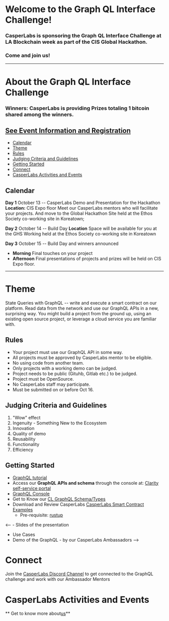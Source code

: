 # Welcome to the Graph QL Interface Challenge!

### CasperLabs is sponsoring the Graph QL Interface Challenge at LA Blockchain week as part of the CIS Global Hackathon. 
### Come and join us!
***

# About the Graph QL Interface Challenge 
### Winners: CasperLabs is providing Prizes totaling **1 bitcoin** shared among the winners.

## [See Event Information and Registration](https://www.eventbrite.com/e/the-global-hackathon-los-angeles-blockchain-week-tickets-64574824037)
- [Calendar](#calendar)
- [Theme](#theme)
- [Rules](#rules)
- [Judging Criteria and Guidelines](#Judging-Criteria-and-Guidelines)
- [Getting Started](#getting-started)
- [Connect](#connect)
- [CasperLabs Activities and Events](#casperlabs-activities-and-events)
## Calendar
**Day 1**  October 13 -- CasperLabs Demo and Presentation for the Hackathon 
**Location:**  CIS Expo floor 
Meet our CasperLabs mentors who will facilitate your projects.
And move to the Global Hackathon Site held at the Ethos Society co-working site in Koreatown; 

**Day 2**  October 14  -- Build Day
**Location** Space will be available for you at the GHS Working held at the Ethos Society co-working site in Koreatown 

**Day 3** October 15 -- Build Day and winners announced 
* **Morning** Final touches on your project
* **Afternoon** Final presentations of projects and prizes will be held on CIS Expo floor.
* ***

# Theme
State Queries with GraphQL -- write and execute a smart contract on our platform.
Read data from the network and use our GraphQL APIs in a new, surprising way. You might build a project from the ground up, using an existing open source project, or leverage a cloud service you are familiar with.

## Rules
- Your project must use our GraphQL API in some way.
- All projects must be approved by CasperLabs mentor to be eligible.
- No using code from another team.
- Only projects with a working demo can be judged.
- Project needs to be public (Gituhb, Gitlab etc.) to be judged.
- Project must be OpenSource.
- No CasperLabs staff may participate.
- Must be submitted on or before Oct 16.

## Judging Criteria and Guidelines

1. "Wow" effect
1. Ingenuity - Something New to the Ecosystem
1. Innovation
1. Quality of demo
1. Reusability
1. Functionality
1. Efficiency

## Getting Started
* [GraphQL tutorial](https://graphql.org )
*  Access our **GraphQL APIs and schema** through the console at: [Clarity self-service portal](https://clarity.casperlabs.io/#/) 
* [GraphQL Console](http://devnet-graphql.casperlabs.io:40403/graphql)
*  Get to Know our [CL GraphQL Schema/Types](https://casperlabs.atlassian.net/wiki/spaces/EN/pages/92176385/GraphQL+Schema+Types) 
* Download and Review CasperLabs [CasperLabs Smart Contract Examples](https://github.com/CasperLabs/contract-examples/tree/master)
    - Pre-requisite: [rustup](https://rustup.rs/)


<-- - Slides of the presentation
- Use Cases
- Demo of the GraphQL - by our CasperLabs Ambassadors -->

# Connect
Join the [CasperLabs Discord Channel](https://discord.gg/n9bBs8W) to get connected to the GraphQL challenge and work with our Ambassador Mentors 

# CasperLabs Activities and Events
** Get to know more about[us](https://medium.com/casperlabs)**  




